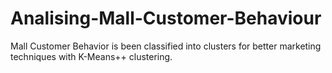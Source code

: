 # Analising-Mall-Customer-Behaviour
Mall Customer Behavior is been classified into clusters for better marketing techniques with K-Means++ clustering.
